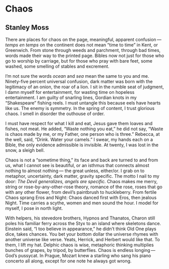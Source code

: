 # Chaos
## Stanley Moss
There are places for chaos on the page,
meaningful, apparent
confusion —  _temps en temps_ on the continent
does not mean “time to time” in Kent,
or Greenwich. From stone through weeds and parchment,
through bad times, words made their way to the printed page.
Bibles now not just for those who go to worship by carriage,
but for those who pray with bare feet,
some washed, some smelling of stables and excrement.

I’m not sure the words _ocean_ and _sea_
mean the same to you and me.
Ninety-five percent universal confusion,
dark matter was born with the legitimacy
of an onion, the roar of a lion.
I sit in the rumble seat of judgment,
I damn myself for entertainment,
for wasting time on hopeless entertainment.
I am guilty of snarling lines, Gordian
knots in my “Shakespeare” fishing reels.
I must untangle this because eels
have hearts like us. The enemy
is symmetry.
In the spring of content,
I trust glorious chaos. I smell in disorder
the outhouse of order.

I must have respect for what I kill and eat,
Jesus gave them loaves and fishes, not meat.
He added, “Waste nothing you eat,”
he did not say, “Waste is chaos made by me,
or my Father, one person who is three.”
Rebecca, at the well,
said, “Drink. Water your camels.”
I swear, my hands each on a Bible,
the only evidence admissible is invisible.
At twenty, I was lost in the snow, a sleigh bell.

Chaos is not a “sometime thing,”
its face and back are turned to and from us,
what I cannot see is beautiful, or an isthmus
that connects almost nothing to almost nothing —
the great unless, either/or.
I grab on to metaphor,
uncertainty, dark matter, gravity specific.
The motto I nail to my door:
 _The Devil generalizes, angels are specific._
Chaos makes me merry,
string or rose-by-any-other-rose theory,
romance of the rose,
roses that go with any other flower,
from devil’s paintbrush to huckleberry.
From fertile Chaos sprang Eros and Night:
Chaos danced first with Eros, then jealous Night.
Time carries a scythe, women and men sound the hour.
I model for myself, I pose in north light.

With helpers, his stevedore brothers, Hypnos
and Thanatos, Charon still poles his familiar ferry
across the Styx to an island where skeletons dance.
Einstein said, “I too believe in appearance,”
he didn’t think Old One plays dice, takes chances.
You bet your bottom dollar the universe
rhymes with another universe like verse.
Yeats, Herrick, and Herbert would like that.
To them, I lift my hat.
Delphic chaos is wise,
metaphoric thinking multiplies
bunches of grapes, by tripod, by butterflies.
Chaos is endless longing —
God’s pussycat.
In Prague, Mozart knew a starling
who sang his piano concerto all along,
except for one note he always got wrong.